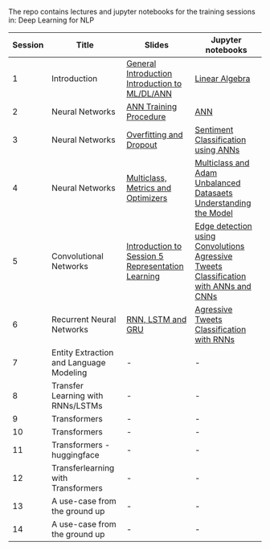 The repo contains lectures and jupyter notebooks for the training sessions in: Deep Learning for NLP

| Session | Title | Slides | Jupyter notebooks |
| ------------- | ------------- | ------------- | ------------- |
| 1 | Introduction | [General Introduction](https://github.com/w-is-h/DeepLearningNLP-Medical/blob/master/Session_1/01.1%20-%20General%20Introduction%20.pdf) <br> [Introduction to ML/DL/ANN](https://github.com/w-is-h/DeepLearningNLP-Medical/blob/master/Session_1/01.2%20-%20Introduction%20to%20ML_DL_ANN.pdf) | [Linear Algebra](https://github.com/w-is-h/DeepLearningNLP-Medical/blob/master/Session_1/Linear_Algebra_Intro.ipynb) |
| 2 | Neural Networks | [ANN Training Procedure](https://github.com/w-is-h/DeepLearningNLP-Medical/blob/master/Session_2/ANN%20-%20Training%20Procedure.pdf) | [ANN](https://github.com/w-is-h/DeepLearningNLP-Medical/blob/master/Session_2/Neural_Networks_Intro.ipynb) |
| 3 | Neural Networks | [Overfitting and Dropout](https://github.com/w-is-h/DeepLearningNLP-Medical/blob/master/Session_3/Overfitting%20and%20Dropout.pdf) | [Sentiment Classification using ANNs](https://github.com/w-is-h/DeepLearningNLP-Medical/blob/master/Session_3/Sentiment_classification.ipynb) |
| 4 | Neural Networks | [Multiclass, Metrics and Optimizers](https://github.com/w-is-h/DeepLearningNLP-Medical/blob/master/Session_4/Multiclass%2C%20Metrics%2C%20Optimizers%20%26%20Tips.pdf) | [Multiclass and Adam](https://github.com/w-is-h/DeepLearningNLP-Medical/blob/master/Session_4/Multiclass_%26_Adam.ipynb) <br> [Unbalanced Datasaets](https://github.com/w-is-h/DeepLearningNLP-Medical/blob/master/Session_4/Unbalanced_datasets.ipynb) <br> [Understanding the Model](https://github.com/w-is-h/DeepLearningNLP-Medical/blob/master/Session_4/Understand_the_model.ipynb) |
| 5 | Convolutional Networks | [Introduction to Session 5](https://github.com/w-is-h/DeepLearningNLP-Medical/blob/master/Session_5/Intro%20to%20Session%205.pdf) <br> [Representation Learning](https://github.com/w-is-h/DeepLearningNLP-Medical/blob/master/Session_5/Representation%20Learning.pdf) | [Edge detection using Convolutions](https://github.com/w-is-h/DeepLearningNLP-Medical/blob/master/Session_5/Edge_detection_Convolutions.ipynb) <br> [Agressive Tweets Classification with ANNs and CNNs](https://github.com/w-is-h/DeepLearningNLP-Medical/blob/master/Session_5/Agressive_Tweets_Classification_ANN_and_CNN.ipynb) |
| 6 | Recurrent Neural Networks | [RNN, LSTM and GRU](https://github.com/w-is-h/DeepLearningNLP-Medical/blob/master/Session_6/Recurrent%20Neural%20Networks%20.pdf) | [Agressive Tweets Classification with RNNs](https://github.com/w-is-h/DeepLearningNLP-Medical/blob/master/Session_6/Agressive_Tweets_Classification_RNN.ipynb) |
| 7 | Entity Extraction and Language Modeling | - | - |
| 8 | Transfer Learning with RNNs/LSTMs | - | - |
| 9 | Transformers | - | - |
| 10 | Transformers | - | - |
| 11 | Transformers - huggingface | - | - |
| 12 | Transferlearning with Transformers | - | - |
| 13 | A use-case from the ground up | - | - |
| 14 | A use-case from the ground up | - | - |
